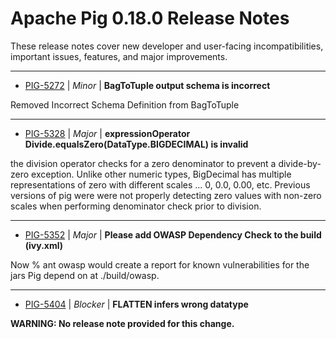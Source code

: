
<!---
# Licensed to the Apache Software Foundation (ASF) under one
# or more contributor license agreements.  See the NOTICE file
# distributed with this work for additional information
# regarding copyright ownership.  The ASF licenses this file
# to you under the Apache License, Version 2.0 (the
# "License"); you may not use this file except in compliance
# with the License.  You may obtain a copy of the License at
#
#     http://www.apache.org/licenses/LICENSE-2.0
#
# Unless required by applicable law or agreed to in writing, software
# distributed under the License is distributed on an "AS IS" BASIS,
# WITHOUT WARRANTIES OR CONDITIONS OF ANY KIND, either express or implied.
# See the License for the specific language governing permissions and
# limitations under the License.
-->
# Apache Pig  0.18.0 Release Notes

These release notes cover new developer and user-facing incompatibilities, important issues, features, and major improvements.


---

* [PIG-5272](https://issues.apache.org/jira/browse/PIG-5272) | *Minor* | **BagToTuple output schema is incorrect**

Removed Incorrect Schema Definition from BagToTuple


---

* [PIG-5328](https://issues.apache.org/jira/browse/PIG-5328) | *Major* | **expressionOperator Divide.equalsZero(DataType.BIGDECIMAL) is invalid**

the division operator checks for a zero denominator to prevent a divide-by-zero exception. Unlike other numeric types, BigDecimal has multiple representations of zero with different scales ... 0, 0.0, 0.00, etc. Previous versions of pig were were not properly detecting zero values with non-zero scales when performing denominator check prior to division.


---

* [PIG-5352](https://issues.apache.org/jira/browse/PIG-5352) | *Major* | **Please add OWASP Dependency Check to the build (ivy.xml)**

Now 
% ant owasp
would create a report for known vulnerabilities for the jars Pig depend on at ./build/owasp.


---

* [PIG-5404](https://issues.apache.org/jira/browse/PIG-5404) | *Blocker* | **FLATTEN infers wrong datatype**

**WARNING: No release note provided for this change.**



